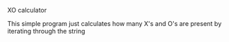 XO calculator

This simple program just calculates how many X's and O's are present by iterating through the string
